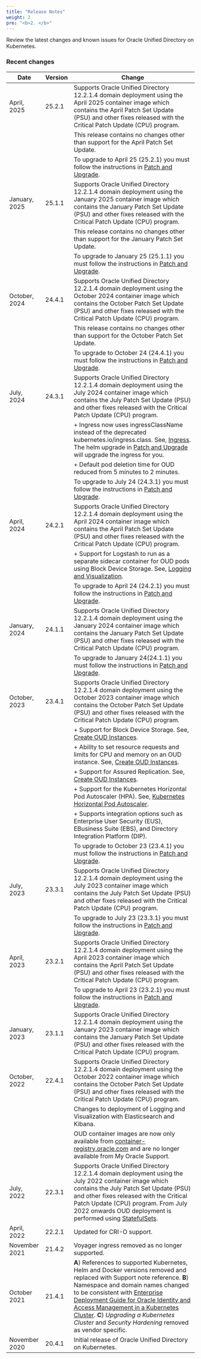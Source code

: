 ```yaml
---
title: "Release Notes"
weight: 2
pre: "<b>2. </b>"
---
```


Review the latest changes and known issues for Oracle Unified Directory on Kubernetes.

### Recent changes

| Date | Version | Change |
| --- | --- | --- |
| April, 2025 | 25.2.1 | Supports Oracle Unified Directory 12.2.1.4 domain deployment using the April 2025 container image which contains the April Patch Set Update (PSU) and other fixes released with the Critical Patch Update (CPU) program.|
| | | This release contains no changes other than support for the April Patch Set Update.
| | | To upgrade to April 25 (25.2.1) you must follow the instructions in [Patch and Upgrade](../patch-and-upgrade).| 
| January, 2025 | 25.1.1 | Supports Oracle Unified Directory 12.2.1.4 domain deployment using the January 2025 container image which contains the January Patch Set Update (PSU) and other fixes released with the Critical Patch Update (CPU) program.|
| | | This release contains no changes other than support for the January Patch Set Update.
| | | To upgrade to January 25 (25.1.1) you must follow the instructions in [Patch and Upgrade](../patch-and-upgrade).| 
| October, 2024 | 24.4.1 | Supports Oracle Unified Directory 12.2.1.4 domain deployment using the October 2024 container image which contains the October Patch Set Update (PSU) and other fixes released with the Critical Patch Update (CPU) program.|
| | | This release contains no changes other than support for the October Patch Set Update.
| | | To upgrade to October 24 (24.4.1) you must follow the instructions in [Patch and Upgrade](../patch-and-upgrade).| 
| July, 2024 | 24.3.1 | Supports Oracle Unified Directory 12.2.1.4 domain deployment using the July 2024 container image which contains the July Patch Set Update (PSU) and other fixes released with the Critical Patch Update (CPU) program.|
| | | + Ingress now uses ingressClassName instead of the deprecated kubernetes.io/ingress.class. See, [Ingress](https://kubernetes.io/docs/concepts/services-networking/ingress/#deprecated-annotation). The helm upgrade in [Patch and Upgrade](../patch-and-upgrade) will upgrade the ingress for you.|
| | | + Default pod deletion time for OUD reduced from 5 minutes to 2 minutes.|
| | | To upgrade to July 24 (24.3.1) you must follow the instructions in [Patch and Upgrade](../patch-and-upgrade).| 
| April, 2024 | 24.2.1 | Supports Oracle Unified Directory 12.2.1.4 domain deployment using the April 2024 container image which contains the April Patch Set Update (PSU) and other fixes released with the Critical Patch Update (CPU) program.|
| | | + Support for Logstash to run as a separate sidecar container for OUD pods using Block Device Storage. See, [Logging and Visualization](../manage-oud-containers/logging-and-visualization#verify-the-pods).|
| | | To upgrade to April 24 (24.2.1) you must follow the instructions in [Patch and Upgrade](../patch-and-upgrade).| 
| January, 2024 | 24.1.1 | Supports Oracle Unified Directory 12.2.1.4 domain deployment using the January 2024 container image which contains the January Patch Set Update (PSU) and other fixes released with the Critical Patch Update (CPU) program.|
| | | To upgrade to January 24(24.1.1) you must follow the instructions in [Patch and Upgrade](../patch-and-upgrade).| 
| October, 2023 | 23.4.1 | Supports Oracle Unified Directory 12.2.1.4 domain deployment using the October 2023 container image which contains the October Patch Set Update (PSU) and other fixes released with the Critical Patch Update (CPU) program.|
| | | + Support for Block Device Storage. See, [Create OUD Instances](../create-oud-instances#using-a-yaml-file).|
| | | + Ability to set resource requests and limits for CPU and memory on an OUD instance. See, [Create OUD Instances](../create-oud-instances#using-a-yaml-file). |
| | | + Support for Assured Replication. See, [Create OUD Instances](../create-oud-instances#using-a-yaml-file).|
| | | + Support for the Kubernetes Horizontal Pod Autoscaler (HPA). See, [Kubernetes Horizontal Pod Autoscaler](../manage-oud-containers/hpa).|
| | | + Supports integration options such as Enterprise User Security (EUS), EBusiness Suite (EBS), and Directory Integration Platform (DIP).
| | | To upgrade to October 23 (23.4.1) you must follow the instructions in [Patch and Upgrade](../patch-and-upgrade).| 
| July, 2023 | 23.3.1 | Supports Oracle Unified Directory 12.2.1.4 domain deployment using the July 2023 container image which contains the July Patch Set Update (PSU) and other fixes released with the Critical Patch Update (CPU) program.|
| | | To upgrade to July 23 (23.3.1) you must follow the instructions in [Patch and Upgrade](../patch-and-upgrade).| 
| April, 2023 | 23.2.1 | Supports Oracle Unified Directory 12.2.1.4 domain deployment using the April 2023 container image which contains the April Patch Set Update (PSU) and other fixes released with the Critical Patch Update (CPU) program.|
| | | To upgrade to April 23 (23.2.1) you must follow the instructions in [Patch and Upgrade](../patch-and-upgrade).| 
| January, 2023 | 23.1.1 | Supports Oracle Unified Directory 12.2.1.4 domain deployment using the January 2023 container image which contains the January Patch Set Update (PSU) and other fixes released with the Critical Patch Update (CPU) program.|
| October, 2022 | 22.4.1 | Supports Oracle Unified Directory 12.2.1.4 domain deployment using the October 2022 container image which contains the October Patch Set Update (PSU) and other fixes released with the Critical Patch Update (CPU) program.|
| | | Changes to deployment of Logging and Visualization with Elasticsearch and Kibana.
| | | OUD container images are now only available from [container-registry.oracle.com](https://container-registry.oracle.com) and are no longer available from My Oracle Support.| 
| July, 2022 | 22.3.1 | Supports Oracle Unified Directory 12.2.1.4 domain deployment using the July 2022 container image which contains the July Patch Set Update (PSU) and other fixes released with the Critical Patch Update (CPU) program. From July 2022 onwards OUD deployment is performed using [StatefulSets](https://kubernetes.io/docs/concepts/workloads/controllers/statefulset/). |
| April, 2022 | 22.2.1 | Updated for CRI-O support.|
| November 2021 | 21.4.2 | Voyager ingress removed as no longer supported.|
| October 2021 | 21.4.1 | **A**) References to supported Kubernetes, Helm and Docker versions removed and replaced with Support note reference. **B**) Namespace and domain names changed to be consistent with [Enterprise Deployment Guide for Oracle Identity and Access Management in a Kubernetes Cluster](https://docs.oracle.com/en/middleware/fusion-middleware/12.2.1.4/ikedg/). **C**) *Upgrading a Kubernetes Cluster* and *Security Hardening* removed as vendor specific.|
| November 2020 | 20.4.1 | Initial release of Oracle Unified Directory on Kubernetes.|

